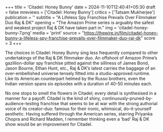 +++
title = 'Citadel: Honey Bunny'
date = 2024-11-10T12:40:41+05:30
draft = false
mreviews = ['Citadel: Honey Bunny']
critics = ['Tatsam Mukherjee']
publication = ''
subtitle = "A Lifeless Spy Franchise Prevails Over Filmmaker Duo Raj & DK"
opening = "The Amazon Prime series is arguably the safest and weakest project Raj & DK have taken part in."
img = 'citadel-honey-bunny-7.png'
media = 'print'
source = "https://thewire.in/film/citadel-honey-bunny-a-lifeless-spy-franchise-prevails-over-filmmaker-duo-raj-dk"
score = 3
+++

The choices in Citadel: Honey Bunny sing less frequently compared to other undertakings of the Raj & DK filmmaker duo. An offshoot of Amazon Prime’s gazillion-dollar spy franchise pitted against the silliness of James Bond, Jason Bourne, Ethan Hunt, etc., Raj & DK’s latest carries the baggage of an over-embellished universe tensely fitted into a studio-approved runtime. Like its American counterpart helmed by the Russo brothers, even the Indian version spans six episodes with a duration of 40-50 minutes each.

No one stops to smell the flowers in Citadel; every detail is synthesised in a manner for a payoff. Citadel is the kind of shiny, continuously-pruned-by-audience-testing franchise that seems to be at war with the strong authorial voice of its creator-duo: famous for their ironic, whimsical, do-it-yourself aesthetic. Having suffered through the American series, starring Priyanka Chopra and Richard Madden, I remember thinking even a ‘bad’ Raj & DK show would be an improvement for Citadel.
